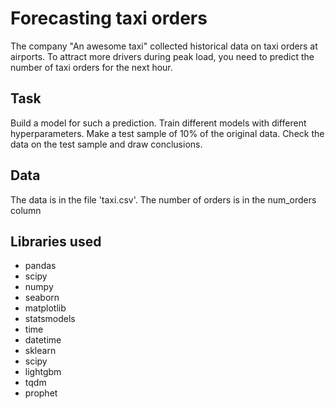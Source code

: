 # Forecasting taxi orders

The company "An awesome taxi" collected historical data on taxi orders at airports. To attract more drivers during peak load, you need to predict the number of taxi orders for the next hour.


## Task
Build a model for such a prediction. 
Train different models with different hyperparameters. Make a test sample of 10% of the original data.
Check the data on the test sample and draw conclusions.

## Data
The data is in the file 'taxi.csv'. The number of orders is in the num_orders column

## Libraries used

- pandas
- scipy
- numpy
- seaborn
- matplotlib
- statsmodels
- time
- datetime
- sklearn
- scipy
- lightgbm
- tqdm
- prophet
